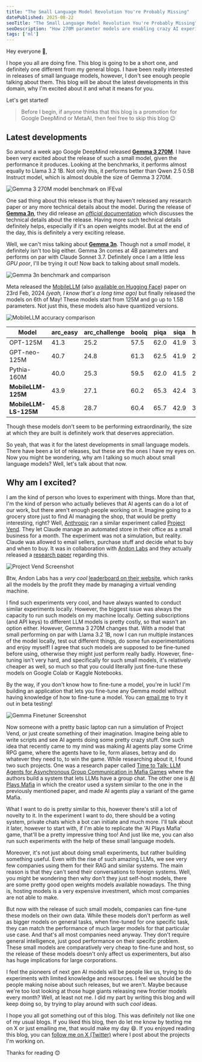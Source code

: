 ```yaml
---
title: "The Small Language Model Revolution You're Probably Missing"
datePublished: 2025-08-22
seoTitle: "The Small Language Model Revolution You're Probably Missing"
seoDescription: "How 270M parameter models are enabling crazy AI experiments on basic laptops. Explore the latest releases and why they're perfect for building AI agents that actually work."
tags: ['ml']
---
```


Hey everyone 👋,

I hope you all are doing fine. This blog is going to be a short one, and definitely one different from my general blogs. I have been really interested in releases of small language models, however, I don't see enough people talking about them. This blog will be about the latest developments in this domain, why I'm excited about it and what it means for you.

Let's get started!

> Before I begin, if anyone thinks that this blog is a promotion for Google DeepMind or MetaAI, then feel free to skip this blog 😉

## Latest developments

So around a week ago Google DeepMind released **[Gemma 3 270M](https://developers.googleblog.com/en/introducing-gemma-3-270m/)**. I have been very excited about the release of such a small model, given the performance it produces. Looking at the benchmarks, it performs almost equally to Llama 3.2 1B. Not only this, it performs better than Qwen 2.5 0.5B Instruct model, which is almost double the size of Gemma 3 270M.

![Gemma 3 270M model benchmark on IFEval](https://storage.googleapis.com/gweb-developer-goog-blog-assets/images/Gemma3-270M_Chart01_RD3-V01.original.jpg)

One sad thing about this release is that they haven't released any research paper or any more technical details about the model. During the release of **[Gemma 3n](https://developers.googleblog.com/en/introducing-gemma-3n/)**, they did release an [_official_ documentation](https://ai.google.dev/gemma/docs/gemma-3n) which discusses the technical details about the release. Having more such technical details definitely helps, especially if it's an open weights model. But at the end of the day, this is definitely a very exciting release.

Well, we can't miss talking about **[Gemma 3n](https://developers.googleblog.com/en/introducing-gemma-3n/)**. Though not a _small_ model, it definitely isn't too big either. Gemma 3n comes at 4B parameters and performs on par with Claude Sonnet 3.7. Definitely once I am a little less _GPU poor_, I'll be trying it out! Now back to talking about small models.

![Gemma 3n benchmark and comparison](https://storage.googleapis.com/gweb-developer-goog-blog-assets/images/image3_OjwrVp1.original.png)

Meta released the [MobileLLM](https://arxiv.org/abs/2402.14905) (also [available on Hugging Face](https://huggingface.co/collections/facebook/mobilellm-6722be18cb86c20ebe113e95)) paper on 23rd Feb, 2024 _(yeah, I know that's a long time ago)_ but finally released the models on 6th of May! These models start from 125M and go up to 1.5B parameters. Not just this, these models also have quantized versions.

![MobileLLM accuracy comparison](https://cdn-uploads.huggingface.co/production/uploads/660f893bae89429c07a32cdb/ahtsJXC5vBVIdmsMQDNHv.jpeg)

| Model                 | arc_easy | arc_challenge | boolq | piqa | siqa | hellaswag | obqa | winogrande | avg. |
|------------------------|----------|---------------|-------|------|------|-----------|------|------------|------|
| OPT-125M              | 41.3     | 25.2          | 57.5  | 62.0 | 41.9 | 31.1      | 31.2 | 50.8       | 42.6 |
| GPT-neo-125M          | 40.7     | 24.8          | 61.3  | 62.5 | 41.9 | 29.7      | 31.6 | 50.7       | 42.9 |
| Pythia-160M           | 40.0     | 25.3          | 59.5  | 62.0 | 41.5 | 29.9      | 31.2 | 50.9       | 42.5 |
| **MobileLLM-125M**    | 43.9     | 27.1          | 60.2  | 65.3 | 42.4 | 38.9      | 39.5 | 53.1       | **46.3** |
| **MobileLLM-LS-125M** | 45.8     | 28.7          | 60.4  | 65.7 | 42.9 | 39.5      | 41.1 | 52.1       | **47.0** |

Though these models don't seem to be performing extraordinarily, the size at which they are built is definitely work that deserves appreciation.

So yeah, that was it for the latest developments in small language models. There have been a lot of releases, but these are the ones I have my eyes on. Now you might be wondering, why am I talking so much about small language models? Well, let's talk about that now.

## Why am I excited?

I am the kind of person who loves to experiment with things. More than that, I'm the kind of person who actually believes that AI agents can do a lot of our work, but there aren't enough people working on it. Imagine going to a grocery store just to find AI managing the shop, that would be pretty interesting, right? Well, [Anthropic](https://www.anthropic.com/) ran a similar experiment called [Project Vend](https://www.anthropic.com/research/project-vend-1). They let Claude manage an automated store in their office as a small business for a month. The experiment was not a simulation, but reality. Claude was allowed to email sellers, purchase stuff and decide what to buy and when to buy. It was in collaboration with [Andon Labs](https://andonlabs.com/) and they actually released a [research paper](https://andonlabs.com/evals/vending-bench) regarding this.

![Project Vend Screenshot](/images/small-language-models-revolution/project-vend-screenshot.png)

Btw, Andon Labs has a _very cool_ [leaderboard on their website](https://andonlabs.com/evals/vending-bench#:~:text=Read%20the%20paper-,Leaderboard,-August%2013%2C%202025), which ranks all the models by the profit they made by managing a virtual vending machine.

I find such experiments very cool, and have always wanted to conduct similar experiments locally. However, the biggest issue was always the capacity to run such models on my machine locally. Getting subscriptions (and API keys) to different LLM models is pretty costly, so that wasn't an option either. However, Gemma 3 270M changes that. With a model that small performing on par with Llama 3.2 1B, now I can run multiple instances of the model locally, test out different things, do some fun experimentations and enjoy myself! I agree that such models are supposed to be fine-tuned before using, otherwise they might just perform really badly. However, fine-tuning isn't very hard, and specifically for such small models, it's relatively cheaper as well, so much so that you could literally just fine-tune these models on Google Colab or Kaggle Notebooks.

By the way, if you don't know how to fine-tune a model, you're in luck! I'm building an application that lets you fine-tune any Gemma model without having knowledge of how to fine-tune a model. You can [email me](mailto:dubeyadarshmain@gmail.com) to try it out in beta testing!

![Gemma Finetuner Screenshot](/images/small-language-models-revolution/gemma-finetuner-ss.png)

Now someone with a pretty basic laptop can run a simulation of Project Vend, or just create something of their imagination. Imagine being able to write scripts and see AI agents doing some pretty crazy stuff. One such idea that recently came to my mind was making AI agents play some Crime RPG game, where the agents have to lie, form aliases, betray and do whatever they need to, to win the game. While researching about it, I found two such projects. One was a research paper called [Time to Talk: LLM Agents for Asynchronous Group Communication in Mafia Games](https://arxiv.org/abs/2506.05309) where the authors build a system that lets LLMs have a group chat. The other one is [AI Plays Mafia](https://www.gtadkapally.com/writeups/AI-plays-mafia/Part-I/) in which the creator used a system similar to the one in the previously mentioned paper, and made AI agents play a variant of the game Mafia.

What I want to do is pretty similar to this, however there's still a lot of novelty to it. In the experiment I want to do, there should be a voting system, private chats which a bot can initiate and much more. I'll talk about it later, however to start with, if I'm able to replicate the 'AI Plays Mafia' game, that'll be a pretty impressive thing too! And just like me, you can also run such experiments with the help of these small language models.

Moreover, it's not just about doing small experiments, but rather building something useful. Even with the rise of such amazing LLMs, we see very few companies using them for their RAG and similar systems. The main reason is that they can't send their conversations to foreign systems. Well, you might be wondering then why don't they just self-host models, there are some pretty good open weights models available nowadays. The thing is, hosting models is a very expensive investment, which most companies are not able to make. 

But now with the release of such small models, companies can fine-tune these models on their own data. While these models don't perform as well as bigger models on general tasks, when fine-tuned for one specific task, they can match the performance of much larger models for that particular use case. And that's all most companies need anyway. They don't require general intelligence, just good performance on their specific problem. These small models are comparatively very cheap to fine-tune and host, so the release of these models doesn't only affect us experimenters, but also has huge implications for large corporations.

I feel the pioneers of next gen AI models will be people like us, trying to do experiments with limited knowledge and resources. I feel we should be the people making noise about such releases, but we aren't. Maybe because we're too lost looking at those huge giants releasing new frontier models every month? Well, at least not me. I did my part by writing this blog and will keep doing so, by trying to play around with such _cool_ ideas.

I hope you all got something out of this blog. This was definitely not like one of my usual blogs. If you liked this blog, then do let me know by texting me on X or just emailing me, that would make my day 😄. If you enjoyed reading this blog, you can [follow me on X (Twitter)](https://x.com/inclinedadarsh) where I post about the projects I'm working on.

Thanks for reading 😊
